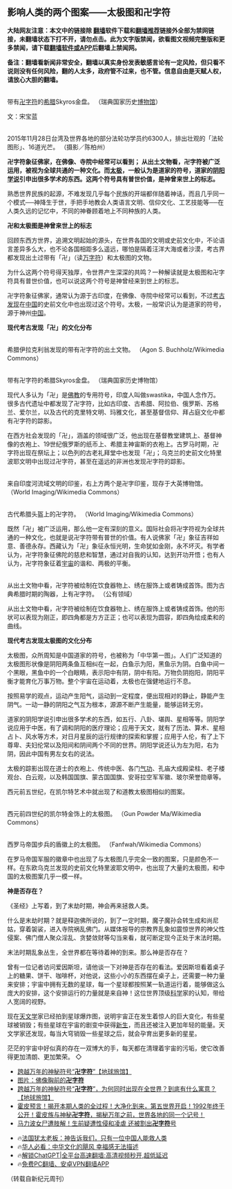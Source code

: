  <!-- 面包屑导航 --> <h2>影响人类的两个图案——太极图和卍字符</h2> <p class="notice"><b>大陆网友注意：本文中的链接除 <a href="https://github.com/bannedbook/fanqiang" >翻墙</a>软件下载和<a href="https://github.com/killgcd/justmysocks/blob/master/README.md">翻墙推荐</a>链接外全部为禁网链接，未翻墙状态下打不开，请勿点击。此为文字版禁闻，欲看图文视频完整版和更多禁闻，请下载<a href="https://github.com/bannedbook/fanqiang">翻墙软件或APP</a>后翻墙上禁闻网。</p><p>备注：翻墙看新闻非常安全，翻墙以真实身份发表敏感言论有一定风险，但只看不说则没有任何风险，翻的人太多，政府管不过来，也不管。信息自由是天赋人权，请放心大胆的翻墙。</b></p>  <div class="entry"> <p><br /> 带有<a href="https://www.bannedbook.org/bnews/tag/%E5%8D%8D%E5%AD%97%E7%AC%A6/" class="st_tag internal_tag" rel="tag" title="标签 卍字符 下的日志">卍字符</a>的<a href="https://www.bannedbook.org/bnews/tag/%e5%b8%8c%e8%85%8a/" class="st_tag internal_tag" rel="tag" title="标签 希腊 下的日志">希腊</a>Skyros金盘。 （瑞典国家历史<a href="https://www.bannedbook.org/bnews/tag/%e5%8d%9a%e7%89%a9%e9%a6%86/" class="st_tag internal_tag" rel="tag" title="标签 博物馆 下的日志">博物馆</a>）</p> <p>文：宋宝蓝</p> <p><br /> 2015年11月28日台湾及世界各地的部分法轮功学员约6300人，排出壮观的「法轮图形」、16道光芒。 （摄影／陈柏州）</p> <p><strong>卍字符象征佛家，在佛像、寺院中经常可以看到； 从出土文物看，卍字符被广泛运用，被视为全球共通的一种文化。而<a href="https://www.bannedbook.org/bnews/tag/%e5%a4%aa%e6%9e%81/" class="st_tag internal_tag" rel="tag" title="标签 太极 下的日志">太极</a>，一般认为是道家的符号，道家的<a href="https://www.bannedbook.org/bnews/tag/%E9%98%B4%E9%98%B3%E5%AD%A6%E8%AF%B4/" class="st_tag internal_tag" rel="tag" title="标签 阴阳学说 下的日志">阴阳学说</a>引申出很多学术的东西。这两个符号具有普世价值，是神曾来世上的标志。</strong></p> <p>熟悉世界民族的起源，不难发现几乎每个民族的开端都伴随着神话，而且几乎同一个模式──神降生于世，手把手地教会人类语言文明、信仰文化、工艺技能等──在人类久远的记忆中，不同的神眷顾着地上不同种族的人类。</p> <p><strong>卍和太极图是神曾来世上的标志</strong></p> <p>回顾东西方世界，追溯文明起始的源头，在世界各国的文明或史前文化中，不论语言差异多么大，也不论各国相距多么遥远，哪怕是隔着汪洋大海或者沙漠，考古界都发现出土过带有「卍」（读<a href="https://www.bannedbook.org/bnews/tag/%E4%B8%87%E5%AD%97%E7%AC%A6/" class="st_tag internal_tag" rel="tag" title="标签 万字符 下的日志">万字符</a>）和太极图的文物。</p> <p>为什么这两个符号得天独厚，令世界产生深深的共鸣？一种解读就是太极图和卍字符具有普世价值，也可以说这两个符号是神曾经来到世上的标志。</p> <p>卍字符象征佛家，通常认为源于古印度，在佛像、寺院中经常可以看到，不过<a href="https://www.bannedbook.org/bnews/tag/%e8%80%83%e5%8f%a4%e5%8f%91%e7%8e%b0/" class="st_tag internal_tag" rel="tag" title="标签 考古发现 下的日志">考古发现</a>在<span class='wp_keywordlink_affiliate'><a href="https://www.bannedbook.org/" title="中国" target="_blank">中国</a></span>的史前文化中也出现过这个符号。太极，一般常识认为是道家的符号，源于神州<a href="https://www.bannedbook.org/bnews/tag/%E4%B8%AD%E5%9B%BD/" class="st_tag internal_tag" rel="tag" title="标签 中国 下的日志">中国</a>。</p>  <p><strong>现代考古发现「卍」的文化分布</strong></p> <p><br /> 希腊伊拉克利翁发现的带有卍字符的出土文物。 （Agon S. Buchholz/Wikimedia Commons）</p> <p><br /> 带有卍字符的希腊Skyros金盘。 （瑞典国家历史博物馆）</p> <p>现代人多认为「卍」是<span class='wp_keywordlink'><a href="https://www.qi-gong.me/buddhism/" title="佛教" target="_blank">佛教</a></span>的专用符号，印度人叫做swastika，中国人念作万。很多古代遗址中都发现了卍字符，比如古印度、古希腊、阿拉伯、俄罗斯、苏格兰、爱尔兰，以及古代的克里特文明、玛雅文化，甚至基督信仰、拜占庭文化中都有卍字符的踪影。</p> <p>在西方社会发现的「卍」，涵盖的领域很广泛，他出现在基督教堂建筑上、基督神像的衣袍上、19世纪俄罗斯的纸币上、希腊主神宙斯的衣袍上。古罗马时期，卍字符出现在祭坛上；以色列的古老礼拜堂中也发现「卍」；乌克兰的史前文化特里波耶文明中出现过卍字符，甚至在遥远的非洲也发现卍字符的踪影。</p> <p><br /> 来自印度河流域文明的印鉴，右上方两个是卍字印鉴，现存于大英博物馆。 （World Imaging/Wikimedia Commons）</p> <p><br /> 古代希腊头盔上的卍字符。 （World Imaging/Wikimedia Commons）</p> <p>既然「卍」被广泛运用，那么他一定有深刻的意义。国际社会将卍字符视为全球共通的一种文化，也就是说卍字符带有普世的价值。有人说佛家「卍」象征吉祥如意、善德永存。西藏认为「卍」象征永恒光明，生命犹如金刚，永不坏灭。有学者认为，卍字符象征佛陀的慈悲和智慧，通过对自我的认知，达到开功开悟；也有人认为，卍字符象征着<a href="https://www.bannedbook.org/bnews/tag/%e5%ae%87%e5%ae%99/" class="st_tag internal_tag" rel="tag" title="标签 宇宙 下的日志">宇宙</a>的谐和、两极的平衡。</p> <p><br /> 从出土文物中看，卍字符被绘制在饮食器物上、绣在服饰上或者铸成首饰。图为古典希腊时期的陶器，上有卍字符。 （公有领域）</p>  <p>从出土文物中看，卍字符被绘制在饮食器物上、绣在服饰上或者铸成首饰。他的形状可以表现为刚正，即四角都是方方正正；也可以表现为圆容，即四角绘成柔和的曲线。</p> <p><strong>现代考古发现太极图的文化分布</strong></p> <p>太极图，众所周知是中国道家的符号，也被称为「中华第一图」。人们广泛知道的太极图形状像是阴阳两条鱼互相纠在一起，白鱼示为阳，黑鱼示为阴。白鱼中间一个黑眼，黑鱼中的一个白眼睛，表示阳中有阴，阴中有阳。万物负阴抱阳，阴阳平衡才能育化万事万物。整个宇宙在运动着，太极也在强健地运行不息。</p> <p>按照易学的观点，运动产生阳气，运动到一定程度，便出现相对的静止，静能产生阴气。一动一静的阴阳之气互为根本，源源不断产生能量，能够运转无穷。</p> <p>道家的阴阳学说引申出很多学术的东西，如五行、八卦、堪舆、星相等等。阴阳学说应用于中医，有了调和阴阳的医疗理论；应用于天文，就有了历法、算术、星相占卜、风水等方术，对日月星辰的运行规律的探索和掌握；应用于人伦，有了上下尊卑、夫妇伦常以及阳间和阴间两个不同的世界。阴阳学说还认为左为阳，右为阴，因此中国有男左女右的说法。</p> <p>太极的踪影出现在道士的衣袍上、传统中医、各门<span class='wp_keywordlink'><a href="https://www.qi-gong.me/" title="气功修炼网" target="_blank">气功</a></span>、孔庙大成殿梁柱、老子楼观台、白云观，以及韩国国旗、蒙古国国旗、安哥拉空军军徽、玻尔荣誉勋章等。</p> <p>西元前五世纪，在凯尔特艺术中就出现了和道教太极图相似的图案。</p> <p><br /> 西元前四世纪的凯尔特金饰上的太极图。 （Gun Powder Ma/Wikimedia Commons）</p> <p><br /> 西罗马帝国步兵的盾徽上的太极图。 （Fanfwah/Wikimedia Commons）</p>  <p>在罗马帝国军服的徽章中也出现了与太极图几乎完全一致的图案，只是颜色不一样。在东欧乌克兰发现的史前文化特里波耶文明中，也出现了大量的太极图，和中国的太极图案几乎一模一样。</p> <p><strong>神是否存在？</strong></p> <p>《圣经》上写着，到了末劫时期，神会再来拯救人类。</p> <p>什么是末劫时期？就是释迦佛所说的，到了一定时期，魔子魔孙会转生成和尚尼姑，穿着袈裟，进入寺院祸乱佛门。从媒体报导的宗教界乱象如震惊世界的神父性侵案、佛门僧人聚众淫乱、贪婪敛财等勾当来看，就可断定现今正处于末法时期。</p> <p>末法时期乱象丛生，全世界都在等待着神的到来。那么神是否存在？</p> <p>曾有一位记者访问爱因斯坦，请他谈一下对神是否存在的看法。爱因斯坦看着桌子上的糖果、饼干、咖啡杯，对他说，这些小小的东西摆在桌子上，还需要一种力量来安排；宇宙中拥有无数的星球，每一个星球都按照某一轨道运行着，能够做这么庞大的安排，这个安排运行的力量就是来自神！这位世界顶级<span class='wp_keywordlink'><a href="https://www.bannedbook.org/forum11/topic309.html" title="禁片：“科学”的棍子" target="_blank">科学</a></span>家的认知，带给人宽阔的视野。</p> <p>现在<a href="https://www.bannedbook.org/bnews/tag/%E5%A4%A9%E6%96%87%E5%AD%A6/" class="st_tag internal_tag" rel="tag" title="标签 天文学 下的日志">天文学</a>家已经拍到星球爆炸图，说明宇宙正在发生着惊人的巨大变化，有些星球被销毁；有些星球在宇宙的剧变中获得<span class='wp_keywordlink'><a href="https://www.bannedbook.org/forum2/topic1642.html" title="正见网《新生》" target="_blank">新生</a></span>，而且还被注入更加年轻的能量。天文学家还发现，每当大穹销毁一些星球之后，就会孕育出更多新的星星。</p> <p>茫茫的宇宙中好似真的存在一双博大的手，每天都在清理着宇宙的污垢，使它改善得更加清朗、更加繁荣。 ◇</p> <!--<div id="taboola-mid-1"></div>--><ul class='op-related-articles' title='相关阅读'> <li><a href='https://www.bannedbook.org/bnews/sohnews/20230622/1899522.html' target='_blank'>跨越万年的神秘符号“<b>卍字符</b>”【地球旅馆】</a></li> <li><a href='https://www.bannedbook.org/bnews/tculture/20230524/1888082.html' target='_blank'>图片：佛像胸前的<b>卍字符</b></a></li> <li><a href='https://www.bannedbook.org/bnews/sohnews/20230325/1864203.html' target='_blank'>跨越万年的神秘符号“<b>卍字符</b>”，为何同时出现在全世界？到底有什么寓意？【地球旅馆】</a></li> <li><a href='https://www.bannedbook.org/bnews/comments/20220513/1732390.html' target='_blank'>霍皮预言！揭开本期人类的全过程！大净化到来，第五世界开启！1992年终于公开！霍皮族与神秘<b>卍字符</b>，揭秘万年之前，世界各地的同一个记号！</a></li> <li><a href='https://www.bannedbook.org/bnews/worldnews/20220405/1715084.html' target='_blank'>马力波女尸遭肢解！生前疑遭性侵和凌虐 还被割出<b>卍字符</b>号</a></li> </ul> <ul class="texttj"> <li>🔥<a href="https://www.bannedbook.org/bnews/ssgc/20230219/1850782.html" target="_blank">法国犹太老板：神告诉我们，只有一位中国人能救人类</a></li> <li>🔥<a href="https://www.bannedbook.org/bnews/comments/20220220/1694796.html" target="_blank">华人必看：中华文化的飓风 幸福感无法描述</a></li> <li>🔥<a href="https://github.com/bannedbook/fanqiang/wiki/V2ray%E6%9C%BA%E5%9C%BA" target="_blank">解锁ChatGPT|全平台高速翻墙:高清视频秒开,超低延迟</a></li> <li>🔥<a href="https://github.com/bannedbook/fanqiang/wiki/%E7%A6%81%E9%97%BB%E7%BD%91%E5%AE%89%E5%8D%93%E7%BF%BB%E5%A2%99%E6%96%B0%E9%97%BBAPP" target="_blank">免费PC翻墙、安卓VPN翻墙APP</a></li> </ul><p>（转载自新纪元周刊）</p> <a name='sharetosocial'></a> <div style="margin-bottom:5px;padding-bottom:5px;clear:both"> <div id="archive-pix-1" class="banner-ads"> <!-- AuctionX Display platform tag START --> <div id="27602x728x90x621x_ADSLOT1" clicktrack="%%CLICK_URL_ESC%%"></div>  <!-- AuctionX Display platform tag END --> </div> <div id="archive-pix-2" class="banner-ads"> <!-- AuctionX Display platform tag START --> <div id="27556x300x250x621x_ADSLOT1" clicktrack="%%CLICK_URL_ESC%%" style="margin:0 auto;text-align:center"></div>  <!-- AuctionX Display platform tag END --> </div> </div>  <div id="archive-pix-1" class="banner-ads"> <!-- AuctionX Display platform tag START --> <div id="27603x728x90x621x_ADSLOT1" clicktrack="%%CLICK_URL_ESC%%"></div>  <!-- AuctionX Display platform tag END --> </div> </div><!--END ENTRY--> 